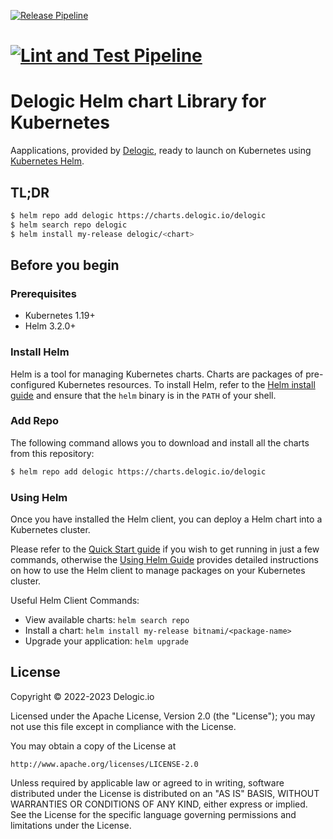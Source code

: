[![Release Pipeline](https://github.com/delogic-io/charts/actions/workflows/release.yaml/badge.svg)](https://github.com/delogic-io/charts/actions/workflows/release.yaml)
# [![Lint and Test Pipeline](https://github.com/delogic-io/charts/actions/workflows/lint-test.yaml/badge.svg)](https://github.com/delogic-io/charts/actions/workflows/lint-test.yaml)

# Delogic Helm chart Library for Kubernetes

Aapplications, provided by [Delogic](https://delogic.io), ready to launch on Kubernetes using [Kubernetes Helm](https://github.com/helm/helm).

## TL;DR

```bash
$ helm repo add delogic https://charts.delogic.io/delogic
$ helm search repo delogic
$ helm install my-release delogic/<chart>
```

## Before you begin

### Prerequisites

- Kubernetes 1.19+
- Helm 3.2.0+

### Install Helm

Helm is a tool for managing Kubernetes charts. Charts are packages of pre-configured Kubernetes resources.
To install Helm, refer to the [Helm install guide](https://github.com/helm/helm#install) and ensure that the `helm` binary is in the `PATH` of your shell.

### Add Repo

The following command allows you to download and install all the charts from this repository:

```bash
$ helm repo add delogic https://charts.delogic.io/delogic
```

### Using Helm

Once you have installed the Helm client, you can deploy a Helm chart into a Kubernetes cluster.

Please refer to the [Quick Start guide](https://helm.sh/docs/intro/quickstart/) if you wish to get running in just a few commands, otherwise the [Using Helm Guide](https://helm.sh/docs/intro/using_helm/) provides detailed instructions on how to use the Helm client to manage packages on your Kubernetes cluster.

Useful Helm Client Commands:
* View available charts: `helm search repo`
* Install a chart: `helm install my-release bitnami/<package-name>`
* Upgrade your application: `helm upgrade`

## License

Copyright &copy; 2022-2023 Delogic.io

Licensed under the Apache License, Version 2.0 (the "License"); you may not use this file except in compliance with the License.

You may obtain a copy of the License at

    http://www.apache.org/licenses/LICENSE-2.0

Unless required by applicable law or agreed to in writing, software distributed under the License is distributed on an "AS IS" BASIS, WITHOUT WARRANTIES OR CONDITIONS OF ANY KIND, either express or implied.
See the License for the specific language governing permissions and limitations under the License.
